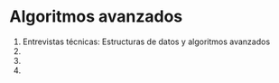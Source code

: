 <h1>Algoritmos avanzados</h1>
<ol>
  <li>Entrevistas técnicas: Estructuras de datos y algoritmos avanzados</li>
  <li></li>
  <li></li>
  <li></li>
</ol>

